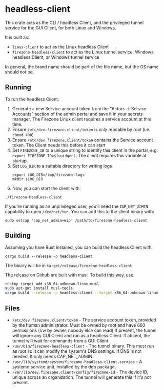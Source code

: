 # headless-client

This crate acts as the CLI / headless Client, and the privileged tunnel service for the GUI Client, for both Linux and Windows.

It is built as:
- `linux-client` to act as the Linux headless Client
- `firezone-headless-client` to act as the Linux tunnel service, Windows headless Client, or Windows tunnel service

In general, the brand name should be part of the file name, but the OS name should not be.

## Running

To run the headless Client:

1. Generate a new Service account token from the "Actors -> Service Accounts"
   section of the admin portal and save it in your secrets manager. The Firezone
   Linux client requires a service account at this time.
1. Ensure `/etc/dev.firezone.client/token` is only readable by root (i.e. `chmod 400`)
1. Ensure `/etc/dev.firezone.client/token` contains the Service account token. The Client needs this before it can start
1. Set `FIREZONE_ID` to a unique string to identify this client in the portal,
   e.g. `export FIREZONE_ID=$(uuidgen)`. The client requires this variable at
   startup.
1. Set `LOG_DIR` to a suitable directory for writing logs
   ```
   export LOG_DIR=/tmp/firezone-logs
   mkdir $LOG_DIR
   ```
1. Now, you can start the client with:

```
./firezone-headless-client
```

If you're running as an unprivileged user, you'll need the `CAP_NET_ADMIN`
capability to open `/dev/net/tun`. You can add this to the client binary with:

```
sudo setcap 'cap_net_admin+eip' /path/to/firezone-headless-client
```


## Building

Assuming you have Rust installed, you can build the headless Client with:

```
cargo build --release -p headless-client
```

The binary will be in `target/release/firezone-headless-client`

The release on Github are built with musl. To build this way, use:

```bash
rustup target add x86_64-unknown-linux-musl
sudo apt-get install musl-tools
cargo build --release -p headless-client --target x86_64-unknown-linux-musl
```

## Files

- `/etc/dev.firezone.client/token` - The service account token, provided by the human administrator. Must be owned by root and have 600 permissions (r/w by owner, nobody else can read) If present, the tunnel will ignore any GUI Client and run as a headless Client. If absent, the tunnel will wait for commands from a GUI Client
- `/usr/bin/firezone-headless-client` - The tunnel binary. This must run as root so it can modify the system's DNS settings. If DNS is not needed, it only needs CAP_NET_ADMIN.
- `/usr/lib/systemd/system/firezone-headless-client.service` - A systemd service unit, installed by the deb package.
- `/var/lib/dev.firezone.client/config/firezone-id` - The device ID, unique across an organization. The tunnel will generate this if it's not present.
